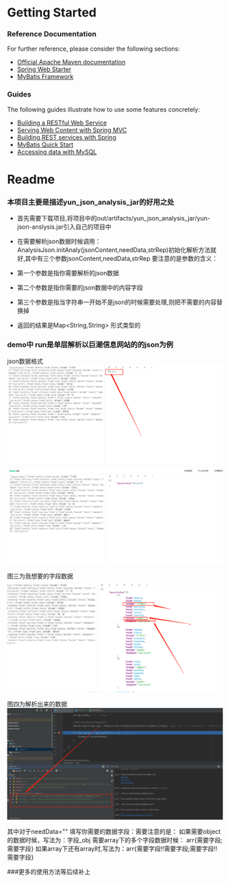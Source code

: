 # Getting Started

### Reference Documentation
For further reference, please consider the following sections:

* [Official Apache Maven documentation](https://maven.apache.org/guides/index.html)
* [Spring Web Starter](https://docs.spring.io/spring-boot/docs/{bootVersion}/reference/htmlsingle/#boot-features-developing-web-applications)
* [MyBatis Framework](http://www.mybatis.org/spring-boot-starter/mybatis-spring-boot-autoconfigure/)

### Guides
The following guides illustrate how to use some features concretely:

* [Building a RESTful Web Service](https://spring.io/guides/gs/rest-service/)
* [Serving Web Content with Spring MVC](https://spring.io/guides/gs/serving-web-content/)
* [Building REST services with Spring](https://spring.io/guides/tutorials/bookmarks/)
* [MyBatis Quick Start](https://github.com/mybatis/spring-boot-starter/wiki/Quick-Start)
* [Accessing data with MySQL](https://spring.io/guides/gs/accessing-data-mysql/)

# Readme
### 本项目主要是描述yun_json_analysis_jar的好用之处

* 首先需要下载项目,将项目中的out/artifacts/yun_json_analysis_jar/yun-json-anslysis.jar引入自己的项目中

* 在需要解析json数据时候调用：AnalysisJson.initAnaly(jsonContent,needData,strRep)初始化解析方法就好,其中有三个参数jsonContent,needData,strRep
要注意的是参数的含义：

* 第一个参数是指你需要解析的json数据

* 第二个参数是指你需要的json数据中的内容字段

* 第三个参数是指当字符串一开始不是json的时候需要处理,则把不需要的内容替换掉

* 返回的结果是Map<String,String> 形式类型的

### demo中 run是单层解析以巨潮信息网站的的json为例
json数据格式
![1](pic/json1.png)

![2](pic/json2.png)

图三为我想要的字段数据
![3](pic/json3.png)

图四为解析出来的数据
![4](pic/json4.png)

其中对于needData="" 填写你需要的数据字段：需要注意的是：
 如果需要object的数据时候，写法为：字段_obj
 需要array下的多个字段数据时候： arr{需要字段;需要字段}
 如果array下还有array时,写法为：arr{需要字段!!需要字段;需要字段!!需要字段}
 
###更多的使用方法等后续补上
